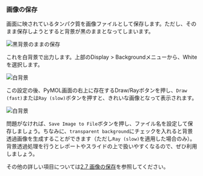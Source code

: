 ### 画像の保存

画面に映されているタンパク質を画像ファイルとして保存します。ただし、そのまま保存しようとすると背景が黒のままとなってしまいます。

![黒背景のままの保存](./image/saveimage1.png)

これを白背景で出力します。上部のDisplay > Backgroundメニューから、Whiteを選択します。

![白背景](./image/saveimage2.png)

この設定の後、PyMOL画面の右上に存在するDraw/Rayボタンを押し、`Draw (fast)`または`Ray (slow)`ボタンを押すと、きれいな画像となって表示されます。

![白背景](../ch02/image/saveimage/saveimage5.png)

問題がなければ、`Save Image to File`ボタンを押し、ファイル名を設定して保存しましょう。ちなみに、`transparent background`にチェックを入れると背景透過画像を生成することができます（ただし`Ray (slow)`を適用した場合のみ）。背景透過処理を行うとレポートやスライドの上で扱いやすくなるので、ぜひ利用しましょう。

その他の詳しい項目については[2.7 画像の保存](../ch02/saveimage.md)を参照してください。
